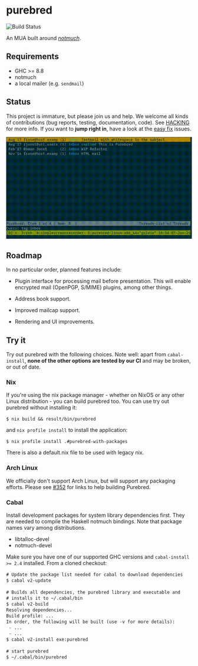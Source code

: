 # purebred

![Build Status](https://github.com/purebred-mua/purebred/workflows/Haskell-CI/badge.svg?branch=master)

An MUA built around [_notmuch_](https://notmuchmail.org/).

## Requirements

- GHC >= 8.8
- notmuch
- a local mailer (e.g. `sendmail`)

## Status

This project is immature, but please join us and help. We welcome
all kinds of contributions (bug reports, testing, documentation,
code). See [HACKING](HACKING) for more info. If you want to **jump
right in**, have a look at the [easy
fix](https://github.com/purebred-mua/purebred/issues?q=is%3Aopen+is%3Aissue+label%3Aeasyfix)
issues.

![](screenshot.gif)

## Roadmap

In no particular order, planned features include:

- Plugin interface for processing mail before presentation.  This
  will enable encrypted mail (OpenPGP, S/MIME) plugins, among other
  things.

- Address book support.

- Improved mailcap support.

- Rendering and UI improvements.


## Try it

Try out purebred with the following choices. Note well: apart from
`cabal-install`, **none of the other options are tested by our CI**
and may be broken, or out of date.

### Nix

If you're using the nix package manager - whether on NixOS or any other Linux
distribution - you can build purebred too. You can use try out purebred without
installing it:

```
$ nix build && result/bin/purebred
```

and `nix profile install` to install the application:

```
$ nix profile install .#purebred-with-packages
```

There is also a default.nix file to be used with legacy nix.

### Arch Linux

We officially don't support Arch Linux, but will support any packaging
efforts. Please see
[#352](https://github.com/purebred-mua/purebred/issues/352#issuecomment-567873060)
for links to help building Purebred.

### Cabal

Install development packages for system library dependencies
first. They are needed to compile the Haskell notmuch
bindings. Note that package names vary among distributions.

- libtalloc-devel
- notmuch-devel

Make sure you have one of our supported GHC versions and
`cabal-install >= 2.4` installed.  From a cloned checkout:

```
# Update the package list needed for cabal to download dependencies
$ cabal v2-update

# Builds all dependencies, the purebred library and executable and
# installs it to ~/.cabal/bin
$ cabal v2-build
Resolving dependencies...
Build profile: ...
In order, the following will be built (use -v for more details):
 - ...
 - ...
$ cabal v2-install exe:purebred

# start purebred
$ ~/.cabal/bin/purebred
```
